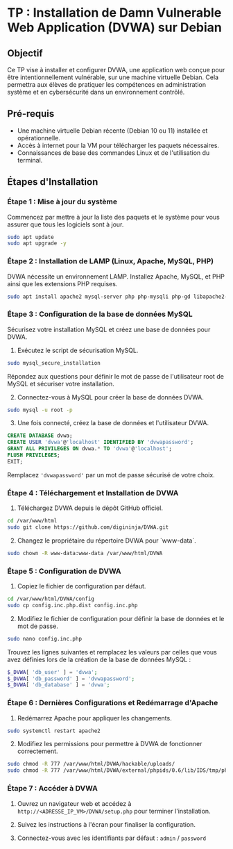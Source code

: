 # TP : Installation de Damn Vulnerable Web Application (DVWA) sur Debian

## Objectif

Ce TP vise à installer et configurer DVWA, une application web conçue pour être intentionnellement vulnérable, sur une machine virtuelle Debian. Cela permettra aux élèves de pratiquer les compétences en administration système et en cybersécurité dans un environnement contrôlé.

## Pré-requis

- Une machine virtuelle Debian récente (Debian 10 ou 11) installée et opérationnelle.
- Accès à internet pour la VM pour télécharger les paquets nécessaires.
- Connaissances de base des commandes Linux et de l'utilisation du terminal.

## Étapes d'Installation

### Étape 1 : Mise à jour du système

Commencez par mettre à jour la liste des paquets et le système pour vous assurer que tous les logiciels sont à jour.

```bash
sudo apt update
sudo apt upgrade -y
```

### Étape 2 : Installation de LAMP (Linux, Apache, MySQL, PHP)

DVWA nécessite un environnement LAMP. Installez Apache, MySQL, et PHP ainsi que les extensions PHP requises.

```bash
sudo apt install apache2 mysql-server php php-mysqli php-gd libapache2-mod-php -y
```

### Étape 3 : Configuration de la base de données MySQL

Sécurisez votre installation MySQL et créez une base de données pour DVWA.

1. Exécutez le script de sécurisation MySQL.

```bash
sudo mysql_secure_installation
```

Répondez aux questions pour définir le mot de passe de l'utilisateur root de MySQL et sécuriser votre installation.

2. Connectez-vous à MySQL pour créer la base de données DVWA.

```bash
sudo mysql -u root -p
```

3. Une fois connecté, créez la base de données et l'utilisateur DVWA.

```sql
CREATE DATABASE dvwa;
CREATE USER 'dvwa'@'localhost' IDENTIFIED BY 'dvwapassword';
GRANT ALL PRIVILEGES ON dvwa.* TO 'dvwa'@'localhost';
FLUSH PRIVILEGES;
EXIT;
```

Remplacez `'dvwapassword'` par un mot de passe sécurisé de votre choix.

### Étape 4 : Téléchargement et Installation de DVWA

1. Téléchargez DVWA depuis le dépôt GitHub officiel.

```bash
cd /var/www/html
sudo git clone https://github.com/digininja/DVWA.git
```

2. Changez le propriétaire du répertoire DVWA pour \`www-data\`.

```bash
sudo chown -R www-data:www-data /var/www/html/DVWA
```

### Étape 5 : Configuration de DVWA

1. Copiez le fichier de configuration par défaut.

```bash
cd /var/www/html/DVWA/config
sudo cp config.inc.php.dist config.inc.php
```

2. Modifiez le fichier de configuration pour définir la base de données et le mot de passe.

```bash
sudo nano config.inc.php
```

Trouvez les lignes suivantes et remplacez les valeurs par celles que vous avez définies lors de la création de la base de données MySQL :

```php
$_DVWA[ 'db_user' ] = 'dvwa';
$_DVWA[ 'db_password' ] = 'dvwapassword';
$_DVWA[ 'db_database' ] = 'dvwa';
```

### Étape 6 : Dernières Configurations et Redémarrage d'Apache

1. Redémarrez Apache pour appliquer les changements.

```bash
sudo systemctl restart apache2
```

2. Modifiez les permissions pour permettre à DVWA de fonctionner correctement.

```bash
sudo chmod -R 777 /var/www/html/DVWA/hackable/uploads/
sudo chmod -R 777 /var/www/html/DVWA/external/phpids/0.6/lib/IDS/tmp/phpids_log.txt
```

### Étape 7 : Accéder à DVWA

1. Ouvrez un navigateur web et accédez à `http://<ADRESSE_IP_VM>/DVWA/setup.php` pour terminer l'installation.

2. Suivez les instructions à l'écran pour finaliser la configuration.

3. Connectez-vous avec les identifiants par défaut : `admin` / `password`